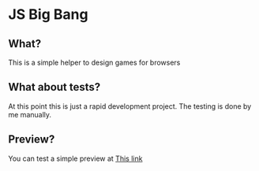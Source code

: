 # JS Big Bang

## What?

This is a simple helper to design games for browsers

## What about tests?

At this point this is just a rapid development project. The testing is done by me manually.

## Preview?

You can test a simple preview at [This link](https://stefanovazzocell.github.io/JSBigBang/src/game.html)
